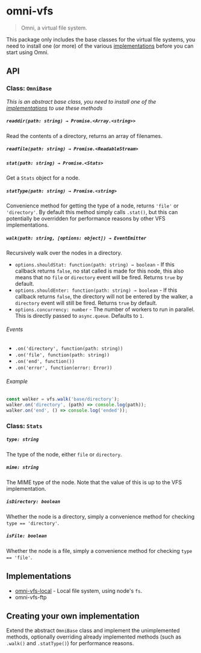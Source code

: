 # omni-vfs

> Omni, a virtual file system.

This package only includes the base classes for the virtual file systems, you need to install one (or more) of the various [implementations](#implementations) before you can start using Omni.

## API

### Class: `OmniBase`

*This is an abstract base class, you need to install one of the [implementations](#implementations) to use these methods*

##### `readdir(path: string) → Promise.<Array.<string>>`
Read the contents of a directory, returns an array of filenames.

##### `readfile(path: string) → Promise.<ReadableStream>`

##### `stat(path: string) → Promise.<Stats>`
Get a `Stats` object for a node.

##### `statType(path: string) → Promise.<string>`
Convenience method for getting the type of a node, returns `'file'` or `'directory'`. By default this method simply calls `.stat()`, but this can potentially be overridden for performance reasons by other VFS implementations.

##### `walk(path: string, [options: object]) → EventEmitter`
Recursively walk over the nodes in a directory.

* `options.shouldStat: function(path: string) → boolean` - If this callback returns `false`, no stat called is made for this node, this also means that no `file` or `directory` event will be fired. Returns `true` by default.
* `options.shouldEnter: function(path: string) → boolean` - If this callback returns `false`, the directory will not be entered by the walker, a `directory` event will still be fired. Returns `true` by default.
* `options.concurrency: number` - The number of workers to run in parallel. This is directly passed to `async.queue`. Defaults to `1`.

###### Events
* `.on('directory', function(path: string))`
* `.on('file', function(path: string))`
* `.on('end', function())`
* `.on('error', function(error: Error))`

###### Example
```javascript
const walker = vfs.walk('base/directory');
walker.on('directory', (path) => console.log(path));
walker.on('end', () => console.log('ended'));
```

### Class: `Stats`

##### `type: string`
The type of the node, either `file` or `directory`.

##### `mime: string`
The MIME type of the node. Note that the value of this is up to the VFS implementation.

##### `isDirectory: boolean`
Whether the node is a directory, simply a convenience method for checking `type == 'directory'`.

##### `isFile: boolean`
Whether the node is a file, simply a convenience method for checking `type == 'file'`.


Implementations
---------------

* [omni-vfs-local](https://github.com/Mesoptier/omni-vfs-local) - Local file system, using node's `fs`.
* omni-vfs-ftp


Creating your own implementation
--------------------------------
Extend the abstract `OmniBase` class and implement the unimplemented methods, optionally overriding already implemented methods (such as `.walk()` and `.statType()`) for performance reasons.
